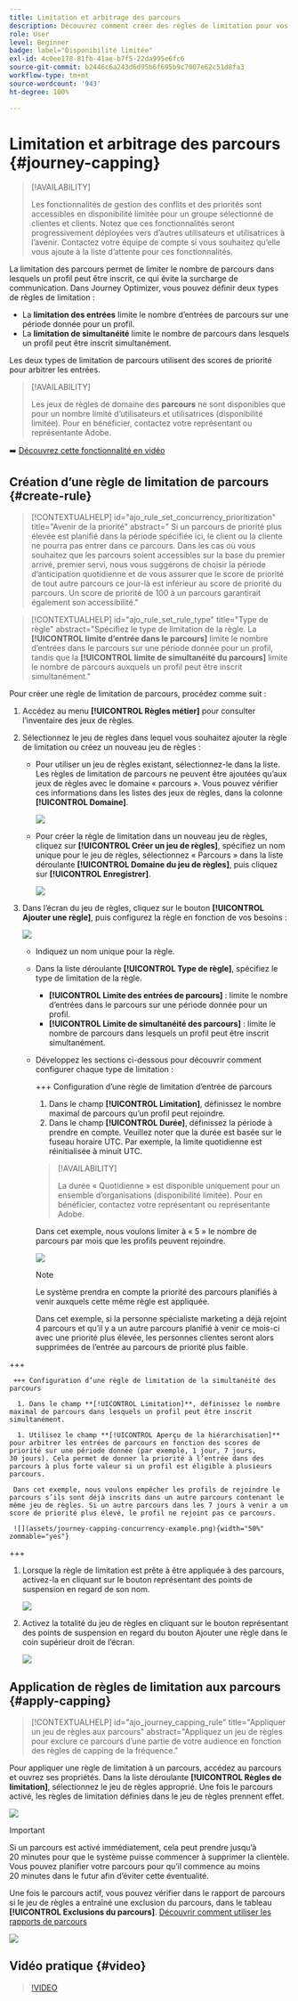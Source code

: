 ```yaml
---
title: Limitation et arbitrage des parcours
description: Découvrez comment créer des règles de limitation pour vos parcours et comment arbitrer une entrée de parcours.
role: User
level: Beginner
badge: label="Disponibilité limitée"
exl-id: 4c0ee178-81fb-41ae-b7f5-22da995e6fc6
source-git-commit: b2446c6a243d6d95b6f695b9c7007e62c51d8fa3
workflow-type: tm+mt
source-wordcount: '943'
ht-degree: 100%

---
```


# Limitation et arbitrage des parcours {#journey-capping}

>[!AVAILABILITY]
>
>Les fonctionnalités de gestion des conflits et des priorités sont accessibles en disponibilité limitée pour un groupe sélectionné de clientes et clients. Notez que ces fonctionnalités seront progressivement déployées vers d’autres utilisateurs et utilisatrices à l’avenir. Contactez votre équipe de compte si vous souhaitez qu’elle vous ajoute à la liste d’attente pour ces fonctionnalités.

La limitation des parcours permet de limiter le nombre de parcours dans lesquels un profil peut être inscrit, ce qui évite la surcharge de communication. Dans Journey Optimizer, vous pouvez définir deux types de règles de limitation :

* La **limitation des entrées** limite le nombre d’entrées de parcours sur une période donnée pour un profil.
* La **limitation de simultanéité** limite le nombre de parcours dans lesquels un profil peut être inscrit simultanément.

Les deux types de limitation de parcours utilisent des scores de priorité pour arbitrer les entrées.

>[!AVAILABILITY]
>
>Les jeux de règles de domaine des **parcours** ne sont disponibles que pour un nombre limité d’utilisateurs et utilisatrices (disponibilité limitée). Pour en bénéficier, contactez votre représentant ou représentante Adobe.

➡️ [Découvrez cette fonctionnalité en vidéo](#video)

## Création d’une règle de limitation de parcours {#create-rule}

>[!CONTEXTUALHELP]
>id="ajo_rule_set_concurrency_prioritization"
>title="Avenir de la priorité"
>abstract=" Si un parcours de priorité plus élevée est planifié dans la période spécifiée ici, le client ou la cliente ne pourra pas entrer dans ce parcours. Dans les cas où vous souhaitez que les parcours soient accessibles sur la base du premier arrivé, premier servi, nous vous suggérons de choisir la période d’anticipation quotidienne et de vous assurer que le score de priorité de tout autre parcours ce jour-là est inférieur au score de priorité du parcours. Un score de priorité de 100 à un parcours garantirait également son accessibilité."

>[!CONTEXTUALHELP]
>id="ajo_rule_set_rule_type"
>title="Type de règle"
>abstract="Spécifiez le type de limitation de la règle. La **[!UICONTROL limite d’entrée dans le parcours]** limite le nombre d’entrées dans le parcours sur une période donnée pour un profil, tandis que la **[!UICONTROL limite de simultanéité du parcours]** limite le nombre de parcours auxquels un profil peut être inscrit simultanément."

Pour créer une règle de limitation de parcours, procédez comme suit :

1. Accédez au menu **[!UICONTROL Règles métier]** pour consulter l’inventaire des jeux de règles.

1. Sélectionnez le jeu de règles dans lequel vous souhaitez ajouter la règle de limitation ou créez un nouveau jeu de règles :

   * Pour utiliser un jeu de règles existant, sélectionnez-le dans la liste. Les règles de limitation de parcours ne peuvent être ajoutées qu’aux jeux de règles avec le domaine « parcours ». Vous pouvez vérifier ces informations dans les listes des jeux de règles, dans la colonne **[!UICONTROL Domaine]**.

     ![](assets/journey-capping-list.png)

   * Pour créer la règle de limitation dans un nouveau jeu de règles, cliquez sur **[!UICONTROL Créer un jeu de règles]**, spécifiez un nom unique pour le jeu de règles, sélectionnez « Parcours » dans la liste déroulante **[!UICONTROL Domaine du jeu de règles]**, puis cliquez sur **[!UICONTROL Enregistrer]**.

     ![](assets/journey-capping-rule-set.png)

1. Dans l’écran du jeu de règles, cliquez sur le bouton **[!UICONTROL Ajouter une règle]**, puis configurez la règle en fonction de vos besoins :

   ![](assets/journey-capping-concurrency.png)

   * Indiquez un nom unique pour la règle.

   * Dans la liste déroulante **[!UICONTROL Type de règle]**, spécifiez le type de limitation de la règle.

      * **[!UICONTROL Limite des entrées de parcours]** : limite le nombre d’entrées dans le parcours sur une période donnée pour un profil.
      * **[!UICONTROL Limite de simultanéité des parcours]** : limite le nombre de parcours dans lesquels un profil peut être inscrit simultanément.

   * Développez les sections ci-dessous pour découvrir comment configurer chaque type de limitation :

     +++ Configuration d’une règle de limitation d’entrée de parcours

      1. Dans le champ **[!UICONTROL Limitation]**, définissez le nombre maximal de parcours qu’un profil peut rejoindre.
      1. Dans le champ **[!UICONTROL Durée]**, définissez la période à prendre en compte. Veuillez noter que la durée est basée sur le fuseau horaire UTC. Par exemple, la limite quotidienne est réinitialisée à minuit UTC.

     >[!AVAILABILITY]
     >
     >La durée « Quotidienne » est disponible uniquement pour un ensemble d’organisations (disponibilité limitée). Pour en bénéficier, contactez votre représentant ou représentante Adobe.

     Dans cet exemple, nous voulons limiter à « 5 » le nombre de parcours par mois que les profils peuvent rejoindre.

     ![](assets/journey-capping-entry-example.png)

     >[!NOTE]
     >
     >Le système prendra en compte la priorité des parcours planifiés à venir auxquels cette même règle est appliquée.
     >
     >Dans cet exemple, si la personne spécialiste marketing a déjà rejoint 4 parcours et qu’il y a un autre parcours planifié à venir ce mois-ci avec une priorité plus élevée, les personnes clientes seront alors supprimées de l’entrée au parcours de priorité plus faible.

+++

     +++ Configuration d’une règle de limitation de la simultanéité des parcours

      1. Dans le champ **[!UICONTROL Limitation]**, définissez le nombre maximal de parcours dans lesquels un profil peut être inscrit simultanément.

      1. Utilisez le champ **[!UICONTROL Aperçu de la hiérarchisation]** pour arbitrer les entrées de parcours en fonction des scores de priorité sur une période donnée (par exemple, 1 jour, 7 jours, 30 jours). Cela permet de donner la priorité à l’entrée dans des parcours à plus forte valeur si un profil est éligible à plusieurs parcours.

     Dans cet exemple, nous voulons empêcher les profils de rejoindre le parcours s’ils sont déjà inscrits dans un autre parcours contenant le même jeu de règles. Si un autre parcours dans les 7 jours à venir a un score de priorité plus élevé, le profil ne rejoint pas ce parcours.

     ![](assets/journey-capping-concurrency-example.png){width="50%" zommable="yes"}

+++

1. Lorsque la règle de limitation est prête à être appliquée à des parcours, activez-la en cliquant sur le bouton représentant des points de suspension en regard de son nom.

   ![](assets/journey-capping-activate-rule.png)

1. Activez la totalité du jeu de règles en cliquant sur le bouton représentant des points de suspension en regard du bouton Ajouter une règle dans le coin supérieur droit de l’écran.

   ![](assets/journey-capping-activate-rule-set.png)

## Application de règles de limitation aux parcours {#apply-capping}

>[!CONTEXTUALHELP]
>id="ajo_journey_capping_rule"
>title="Appliquer un jeu de règles aux parcours"
>abstract="Appliquez un jeu de règles pour exclure ce parcours d’une partie de votre audience en fonction des règles de capping de la fréquence."

Pour appliquer une règle de limitation à un parcours, accédez au parcours et ouvrez ses propriétés. Dans la liste déroulante **[!UICONTROL Règles de limitation]**, sélectionnez le jeu de règles approprié. Une fois le parcours activé, les règles de limitation définies dans le jeu de règles prennent effet.

![](assets/journey-capping-apply.png)

>[!IMPORTANT]
>
>Si un parcours est activé immédiatement, cela peut prendre jusqu’à 20 minutes pour que le système puisse commencer à supprimer la clientèle. Vous pouvez planifier votre parcours pour qu’il commence au moins 20 minutes dans le futur afin d’éviter cette éventualité.

Une fois le parcours actif, vous pouvez vérifier dans le rapport de parcours si le jeu de règles a entraîné une exclusion du parcours, dans le tableau **[!UICONTROL Exclusions du parcours]**. [Découvrir comment utiliser les rapports de parcours](../reports/journey-global-report-cja.md)

![](assets/journey-report.png)

## Vidéo pratique {#video}

>[!VIDEO](https://video.tv.adobe.com/v/3447615?quality=12&captions=fre_fr)
